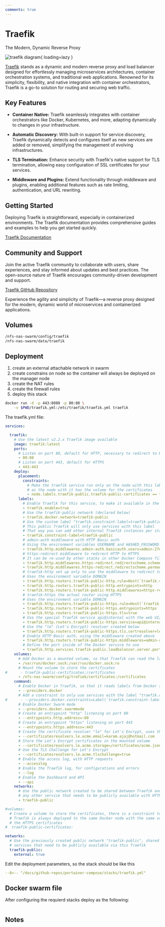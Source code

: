 ```yaml
---
comments: true
---
```



# Traefik

The Modern, Dynamic Reverse Proxy

![traefik diagram](/assets/diagrams/traefik.png){ loading=lazy }

[Traefik](https://traefik.io/) stands as a dynamic and modern reverse proxy and load balancer designed for effortlessly managing microservices architectures, container orchestration systems, and traditional web applications. Renowned for its simplicity, flexibility, and native integration with container orchestrators, Traefik is a go-to solution for routing and securing web traffic.

## Key Features

- **Container Native:** Traefik seamlessly integrates with container orchestrators like Docker, Kubernetes, and more, adapting dynamically to changes in your infrastructure.

- **Automatic Discovery:** With built-in support for service discovery, Traefik dynamically detects and configures itself as new services are added or removed, simplifying the management of evolving infrastructures.

- **TLS Termination:** Enhance security with Traefik's native support for TLS termination, allowing easy configuration of SSL certificates for your services.

- **Middleware and Plugins:** Extend functionality through middleware and plugins, enabling additional features such as rate limiting, authentication, and URL rewriting.

## Getting Started

Deploying Traefik is straightforward, especially in containerized environments. The Traefik documentation provides comprehensive guides and examples to help you get started quickly.

[Traefik Documentation](https://doc.traefik.io/traefik/)

## Community and Support

Join the active Traefik community to collaborate with users, share experiences, and stay informed about updates and best practices. The open-source nature of Traefik encourages community-driven development and support.

[Traefik GitHub Repository](https://github.com/traefik/traefik)

Experience the agility and simplicity of Traefik—a reverse proxy designed for the modern, dynamic world of microservices and containerized applications.


## Volumes

```bash
/nfs-nas-swarm/config/traefik
/nfs-nas-swarm/data/traefik
```

## Deployment
1. create an external attachable network in swarm
2. create constrains on node so the container will always be deployed on the manager node
3. create the NAT rules
4. create the firewall rules
5. deploy this stack

```bash
docker run -d -p 443:8080 -p 80:80 \
    -v $PWD/traefik.yml:/etc/traefik/traefik.yml traefik
```

The traefik.yml file:

```yaml
services:

  traefik:
    # Use the latest v2.2.x Traefik image available
    image: traefik:latest
    ports:
      # Listen on port 80, default for HTTP, necessary to redirect to HTTPS
      - 80:80
      # Listen on port 443, default for HTTPS
      - 443:443
    deploy:
      placement:
        constraints:
          # Make the traefik service run only on the node with this label
          # as the node with it has the volume for the certificates
          - node.labels.traefik-public.traefik-public-certificates == true
      labels:
        # Enable Traefik for this service, to make it available in the public network
        - traefik.enable=true
        # Use the traefik-public network (declared below)
        - traefik.docker.network=traefik-public
        # Use the custom label "traefik.constraint-label=traefik-public"
        # This public Traefik will only use services with this label
        # That way you can add other internal Traefik instances per stack if needed
        - traefik.constraint-label=traefik-public
        # admin-auth middleware with HTTP Basic auth
        # Using the environment variables USERNAME and HASHED_PASSWORD
        - traefik.http.middlewares.admin-auth.basicauth.users=admin:27eros33
        # https-redirect middleware to redirect HTTP to HTTPS
        # It can be re-used by other stacks in other Docker Compose files
        - traefik.http.middlewares.https-redirect.redirectscheme.scheme=https
        - traefik.http.middlewares.https-redirect.redirectscheme.permanent=true
        # traefik-http set up only to use the middleware to redirect to https
        # Uses the environment variable DOMAIN
        - traefik.http.routers.traefik-public-http.rule=Host(`traefik.vnerd.nl`)
        - traefik.http.routers.traefik-public-http.entrypoints=http
        - traefik.http.routers.traefik-public-http.middlewares=https-redirect
        # traefik-https the actual router using HTTPS
        # Uses the environment variable DOMAIN
        - traefik.http.routers.traefik-public-https.rule=Host(`traefik.vnerd.nl`)
        - traefik.http.routers.traefik-public-https.entrypoints=https
        - traefik.http.routers.traefik-public-https.tls=true
        # Use the special Traefik service api@internal with the web UI/Dashboard
        - traefik.http.routers.traefik-public-https.service=api@internal
        # Use the "le" (Let's Encrypt) resolver created below
        - traefik.http.routers.traefik-public-https.tls.certresolver=le
        # Enable HTTP Basic auth, using the middleware created above
        - traefik.http.routers.traefik-public-https.middlewares=admin-auth
        # Define the port inside of the Docker service to use
        - traefik.http.services.traefik-public.loadbalancer.server.port=8080
    volumes:
      # Add Docker as a mounted volume, so that Traefik can read the labels of other services
      - /var/run/docker.sock:/var/run/docker.sock:ro
      # Mount the volume to store the certificates
#      - traefik-public-certificates:/certificates
      - /nfs-nas-swarm/config/trafiek/certificates:/certificates
    command:
      # Enable Docker in Traefik, so that it reads labels from Docker services
      - --providers.docker
      # Add a constraint to only use services with the label "traefik.constraint-label=traefik-public"
#      - --providers.docker.constraints=Label(`traefik.constraint-label`, `traefik-public`)
      # Enable Docker Swarm mode
      - --providers.docker.swarmmode
      # Create an entrypoint "http" listening on port 80
      - --entrypoints.http.address=:80
      # Create an entrypoint "https" listening on port 443
      - --entrypoints.https.address=:443
      # Create the certificate resolver "le" for Let's Encrypt, uses the environment variable EMAIL
      - --certificatesresolvers.le.acme.email=karam.ajaj@hotmail.com
      # Store the Let's Encrypt certificates in the mounted volume
      - --certificatesresolvers.le.acme.storage=/certificates/acme.json
      # Use the TLS Challenge for Let's Encrypt
      - --certificatesresolvers.le.acme.tlschallenge=true
      # Enable the access log, with HTTP requests
      - --accesslog
      # Enable the Traefik log, for configurations and errors
      - --log
      # Enable the Dashboard and API
      - --api
    networks:
      # Use the public network created to be shared between Traefik and
      # any other service that needs to be publicly available with HTTPS
      - traefik-public

#volumes:
  # Create a volume to store the certificates, there is a constraint to make sure
  # Traefik is always deployed to the same Docker node with the same volume containing
  # the HTTPS certificates
#  traefik-public-certificates:

networks:
  # Use the previously created public network "traefik-public", shared with other
  # services that need to be publicly available via this Traefik
  traefik-public:
    external: true
```

Edit the deployment parameters, so the stack should be like this 

``` yaml linenums="1" 
--8<-- "/docs/github-repos/portainer-compose/stacks/traefik.yml"
```

## Docker swarm file
After configuring the requierd stacks deploy as the following:

```yaml

```

## Notes